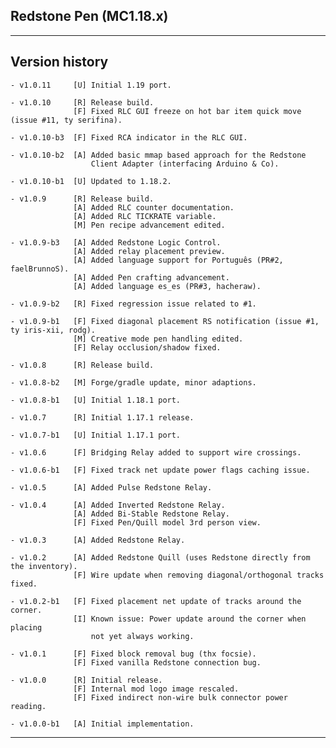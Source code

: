 
## Redstone Pen (MC1.18.x)

----
## Version history

    - v1.0.11     [U] Initial 1.19 port.

    - v1.0.10     [R] Release build.
                  [F] Fixed RLC GUI freeze on hot bar item quick move (issue #11, ty serifina).

    - v1.0.10-b3  [F] Fixed RCA indicator in the RLC GUI.

    - v1.0.10-b2  [A] Added basic mmap based approach for the Redstone
                      Client Adapter (interfacing Arduino & Co).

    - v1.0.10-b1  [U] Updated to 1.18.2.

    - v1.0.9      [R] Release build.
                  [A] Added RLC counter documentation.
                  [A] Added RLC TICKRATE variable.
                  [M] Pen recipe advancement edited.

    - v1.0.9-b3   [A] Added Redstone Logic Control.
                  [A] Added relay placement preview.
                  [A] Added language support for Português (PR#2, faelBrunnoS).
                  [A] Added Pen crafting advancement.
                  [A] Added language es_es (PR#3, hacheraw).

    - v1.0.9-b2   [R] Fixed regression issue related to #1.

    - v1.0.9-b1   [F] Fixed diagonal placement RS notification (issue #1, ty iris-xii, rodg).
                  [M] Creative mode pen handling edited.
                  [F] Relay occlusion/shadow fixed.

    - v1.0.8      [R] Release build.

    - v1.0.8-b2   [M] Forge/gradle update, minor adaptions.

    - v1.0.8-b1   [U] Initial 1.18.1 port.

    - v1.0.7      [R] Initial 1.17.1 release.

    - v1.0.7-b1   [U] Initial 1.17.1 port.

    - v1.0.6      [F] Bridging Relay added to support wire crossings.

    - v1.0.6-b1   [F] Fixed track net update power flags caching issue.

    - v1.0.5      [A] Added Pulse Redstone Relay.

    - v1.0.4      [A] Added Inverted Redstone Relay.
                  [A] Added Bi-Stable Redstone Relay.
                  [F] Fixed Pen/Quill model 3rd person view.

    - v1.0.3      [A] Added Redstone Relay.

    - v1.0.2      [A] Added Redstone Quill (uses Redstone directly from the inventory).
                  [F] Wire update when removing diagonal/orthogonal tracks fixed.

    - v1.0.2-b1   [F] Fixed placement net update of tracks around the corner.
                  [I] Known issue: Power update around the corner when placing
                      not yet always working.

    - v1.0.1      [F] Fixed block removal bug (thx focsie).
                  [F] Fixed vanilla Redstone connection bug.

    - v1.0.0      [R] Initial release.
                  [F] Internal mod logo image rescaled.
                  [F] Fixed indirect non-wire bulk connector power reading.

    - v1.0.0-b1   [A] Initial implementation.

-----
